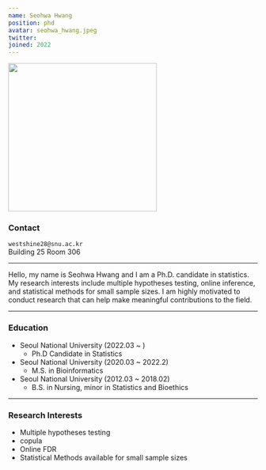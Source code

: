 ```yaml
---
name: Seohwa Hwang
position: phd
avatar: seohwa_hwang.jpeg
twitter:
joined: 2022
---
```


<img width="300" src="{{site.baseurl}}/images/people/{{page.avatar}}" data-action="zoom">

### Contact

<i class="fa fa-envelope-o"></i>  `westshine28@snu.ac.kr`<br>
<i class="fa fa-building"></i> Building 25 Room 306 <br>

<hr>

Hello, my name is Seohwa Hwang and I am a Ph.D. candidate in statistics. My research interests include multiple hypotheses testing, online inference, and statistical methods for small sample sizes.  I am highly motivated to conduct research that can help make meaningful contributions to the field.

<hr>

### Education

* Seoul National University (2022.03 ~ )
    - Ph.D Candidate in Statistics
* Seoul National University (2020.03 ~ 2022.2)
    - M.S. in Bioinformatics
* Seoul National University (2012.03 ~ 2018.02)
    - B.S. in Nursing, minor in Statistics and Bioethics

<hr>

### Research Interests

* Multiple hypotheses testing
* copula
* Online FDR
* Statistical Methods available for small sample sizes